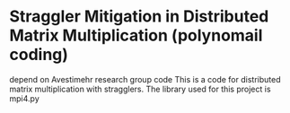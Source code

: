 # Straggler Mitigation in Distributed Matrix Multiplication (polynomail coding)
depend on Avestimehr research group code
This is a code for distributed matrix multiplication with stragglers. The library used for this project is mpi4.py
